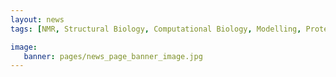 ```yaml
---
layout: news
tags: [NMR, Structural Biology, Computational Biology, Modelling, Protein Structure]

image:
   banner: pages/news_page_banner_image.jpg
---
```


